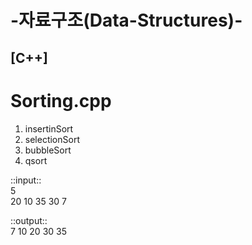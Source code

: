 # -자료구조(Data-Structures)-

## [C++]
# Sorting.cpp
1. insertinSort
2. selectionSort
3. bubbleSort
4. qsort

::input::  
5  
20 10 35 30 7  

::output::  
7 10 20 30 35   
